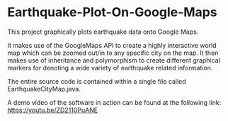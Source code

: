 # Earthquake-Plot-On-Google-Maps
This project graphically plots earthquake data onto Google Maps.

It makes use of the GoogleMaps API to create a highly interactive world map which can be zoomed out/in to any specific city
on the map. It then makes use of inheritance and polymorphism to create different graphical markers for denoting a wide variety of earthquake related information.

The entire source code is contained within a single file called EarthquakeCityMap.java.

A demo video of the software in action can be found at the following link:
https://youtu.be/ZD2110PuANE

